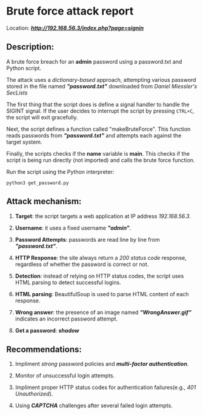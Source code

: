 # Brute force attack report

Location: ***http://192.168.56.3/index.php?page=signin***

## Description:

A brute force breach for an **admin** password using a password.txt
and Python script.


The attack uses a _dictionary-based_ approach, attempting various password
stored in the file named ***"password.txt"*** downloaded from _Daniel Miessler's SecLists_

The first thing that the script does is define a signal handler to handle the SIGINT signal. If the user decides to interrupt the script by pressing `CTRL+C`, the script will exit gracefully.

Next, the script defines a function called "makeBruteForce". This function reads passwords from ***"password.txt"*** and attempts each against the target system.

Finally, the scripts checks if the **name** variable is **main**.
This checks if the script is being run directly (not imported) and calls the
brute force function.

Run the script using the Python interpreter:
```
python3 get_password.py
```

## Attack mechanism:

1. **Target**: the script targets a web application at IP address _192.168.56.3_.

2. **Username**: it uses a fixed username ***"admin"***.

3. **Password Attempts**: passwords are read line by line from ***"password.txt"***.

4. **HTTP Response**: the site always return a _200 status code_ response, regardless of whether the password is correct or not.

5. **Detection**: instead of relying on HTTP status codes, the script uses HTML
parsing to detect successful logins.

6. **HTML parsing**: BeautifulSoup is used to parse HTML  content of each response.

7. **Wrong answer**: the presence of an image named ***"WrongAnswer.gif"*** indicates an incorrect password attempt.

8. **Get a password**: ***shadow*** 

## Recommendations:

1. Impliment _strong_ password policies and ***multi-factor authentication***.

2. Monitor of unsuccessful login attempts.

3. Impliment proper HTTP status codes for authentication failures(e.g., _401 Unauthorized_).

4. Using ***CAPTCHA*** challenges after several failed login attempts.